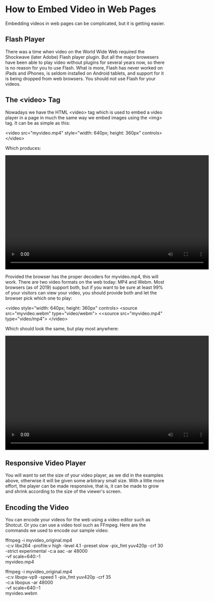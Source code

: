 # How to Embed Video in Web Pages

Embedding videos in web pages can be complicated, but it is getting easier.

## Flash Player

There was a time when video on the World Wide Web required the Shockwave (later
Adobe) Flash player plugin. But all the major browesers have been able to play
video without plugins for several years now, so there is no reason for you to
use Flash. What is more, Flash has never worked on iPads and iPhones, is seldom
installed on Android tablets, and support for it is being dropped from web
browsers. You should not use Flash for your videos.

## The &lt;video&gt; Tag

Nowadays we have the HTML &lt;video&gt; tag which is used to embed a video
player in a page in much the same way we embed images using the &lt;img&gt;
tag. It can be as simple as this:

  &lt;video src="myvideo.mp4" style="width: 640px; height: 360px" controls&gt;
  &lt;/video&gt;

Which produces:

  <video src="myvideo.mp4" style="width: 640px; height: 360px" controls>
  </video>

Provided the browser has the proper decoders for myvideo.mp4, this will work.
There are two video formats on the web today: MP4 and Webm. Most browsers (as
of 2019) support both, but if you want to be sure at least 99% of your visitors
can view your video, you should provide both and let the browser pick which
one to play:

  &lt;video style="width: 640px; height: 360px" controls&gt;
    &lt;source src="myvideo.webm" type="video/webm"&gt;
    &lt;<source src="myvideo.mp4" type="video/mp4"&gt;
  &lt;/video&gt;

Which should look the same, but play most anywhere:

  <video style="width: 640px; height: 360px" controls>
    <source src="myvideo.webm" type="video/webm">
    <source src="myvideo.mp4" type="video/mp4">
 </video>

## Responsive Video Player

You will want to set the size of your video player, as we did in the
examples above, otherwise it will be given some arbitrary small size.
With a little more effort, the player can be made responsive, that
is, it can be made to grow and shrink according to the size of the
viewer's screen.

## Encoding the Video

You can encode your videos for the web using a video editor such as
Shotcut. Or you can use a video tool such as FFmpeg. Here are the
commands we used to encode our sample video:

 ffmpeg -i myvideo_original.mp4 \
  -c:v libx264 -profile:v high -level 4.1 -preset slow -pix_fmt yuv420p -crf 30 \
  -strict experimental -c:a aac -ar 48000 \
  -vf scale=640:-1 \
  myvideo.mp4

 ffmpeg -i myvideo_original.mp4 \
  -c:v libvpx-vp9 -speed 1 -pix_fmt yuv420p -crf 35 \
  -c:a libopus -ar 48000 \
  -vf scale=640:-1 \
  myvideo.webm

